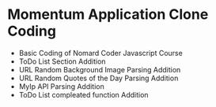 # Momentum Application Clone Coding
+ Basic Coding of Nomard Coder Javascript Course
+ ToDo List Section Addition
+ URL Random Background Image Parsing Addition
+ URL Random Quotes of the Day Parsing Addition
+ MyIp API Parsing Addition
+ ToDo List compleated function Addition